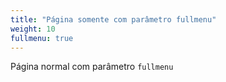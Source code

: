 ```yaml
---
title: "Página somente com parâmetro fullmenu"
weight: 10
fullmenu: true
---
```


Página normal com parâmetro `fullmenu`
